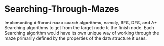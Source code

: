 # Searching-Through-Mazes
Implementing different maze search algorithms, namely, BFS, DFS, and A* Searching algorithms to get from the target node to the finish node. Each Searching algorithm would have its own unique way of working through the maze primarily defined by the properties of the data structure it uses.
